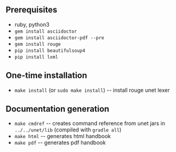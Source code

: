 Prerequisites
-------------

* ruby, python3
* `gem install asciidoctor`
* `gem install asciidoctor-pdf --pre`
* `gem install rouge`
* `pip install beautifulsoup4`
* `pip install lxml`

One-time installation
---------------------

* `make install` (or `sudo make install`) -- install rouge unet lexer

Documentation generation
------------------------

* `make cmdref` -- creates command reference from unet jars in `../../unet/lib` (compiled with `gradle all`)
* `make html` -- generates html handbook
* `make pdf` -- generates pdf handbook
